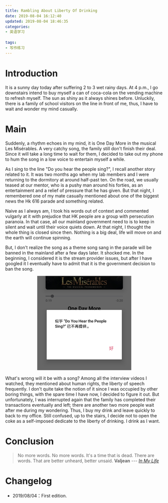 ```yaml
---
title: Rambling About Liberty Of Drinking
date: 2019-08-04 16:12:40
updated: 2019-08-04 18:46:35
categories:
- 英语学习

tags:
- 写作练习
---
```

# Introduction
It is a sunny day today after suffering 2 to 3 wet rainy days. At 4 p.m., I go downstairs intend to buy myself a can of coca-cola on the vending machine to refresh myself. The sun as shiny as it always shines before. Unluckily, there is a family of school visitors on the line in front of me, thus, I have to wait and wonder my mind casually.

<!-- more -->
# Main
Suddenly, a rhythm echoes in my mind, it is One Day More in the musical Les Misérables. A very catchy song, the family still don't finish their deal. Since it will take a long time to wait for them, I decided to take out my phone to hum the song in a low voice to entertain myself a while. 

As I sing to the line "Do you hear the people sing?", I recall another story related to it. It was two months ago when my lab members and I were returning to the dormitory at around half-past ten. On the road, we usually teased at our mentor, who is a pushy man around his forties, as an entertainment and a relief of pressure that he has given. But that night, I remembered one of my mate casually mentioned about one of the biggest news the Hk 616 parade and something related. 

Naive as I always am, I took his words out of context and commented vulgarly at it with prejudice that HK people are a group with persecution paranoia. In that case, all our mainland government need to is to keep in silent and wait until their voice quiets down. At that night, I thought the whole thing is closed since then. Nothing is a big deal, life will move on and the earth will continue spinning.

But, I don't realize the song as a theme song sang in the parade will be banned in the mainland after a few days later. It shocked me. In the beginning, I considered it is the stream provider issues, but after I have googled it I eventually have to admit that it is the government decision to ban the song. 
<div style="width: 300px; margin: auto">

![Do you hear the people sing?](https://raw.githubusercontent.com/zhongqin0820/zhongqin0820.github.io/source-articles/source/images/rambling/the-song.jpg)
</div>

What's wrong will it be with a song? Among all the interview videos I watched, they mentioned about human rights, the liberty of speech frequently. I don't quite take the notion of it since I was occupied by other boring things, with the spare time I have now, I decided to figure it out. But unfortunately, I was interrupted again that the family has completed their transactions eventually and left; there are another two more people wait after me during my wondering. Thus, I buy my drink and leave quickly to back to my office. Still confused, up to the stairs, I decide not to open the coke as a self-imposed dedicate to the liberty of drinking. I drink as I want.

# Conclusion
> No more words. No more words. It's a time that is dead.
> There are words. That are better unheard, better unsaid.
> **Valjean** --- <cite>[In My Life](https://www.stlyrics.com/lyrics/lesmiserables/inmylife.htm)</cite>

# Changelog
- 2019/08/04：First edition.
